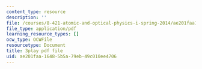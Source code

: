 ```yaml
---
content_type: resource
description: ''
file: /courses/8-421-atomic-and-optical-physics-i-spring-2014/ae201faa16485b5a79eb49c010ee4706_zlaRnrjcjmw.pdf
file_type: application/pdf
learning_resource_types: []
ocw_type: OCWFile
resourcetype: Document
title: 3play pdf file
uid: ae201faa-1648-5b5a-79eb-49c010ee4706
---
```

